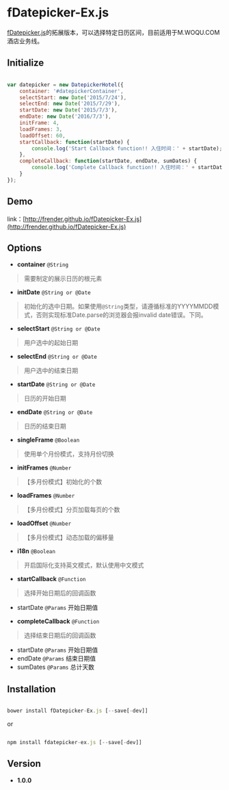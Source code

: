 # fDatepicker-Ex.js

[fDatepicker.js](https://github.com/FrendEr/fDatepicker.js)的拓展版本，可以选择特定日历区间，目前适用于M.WOQU.COM酒店业务线。

## Initialize

```javascript

var datepicker = new DatepickerHotel({
    container: '#datepickerContainer',
    selectStart: new Date('2015/7/24'),
    selectEnd: new Date('2015/7/29'),
    startDate: new Date('2015/7/3'),
    endDate: new Date('2016/7/3'),
    initFrame: 4,
    loadFrames: 3,
    loadOffset: 60,
    startCallback: function(startDate) {
        console.log('Start Callback function!! 入住时间：' + startDate);
    },
    completeCallback: function(startDate, endDate, sumDates) {
        console.log('Complete Callback function!! 入住时间：' + startDate + ' 退房时间：' + endDate + ' 共' + sumDates + '天');
    }
});

```

## Demo

link：[http://frender.github.io/fDatepicker-Ex.js](http://frender.github.io/fDatepicker-Ex.js)

## Options

- **container** `@String`
> 需要制定的展示日历的根元素

- **initDate** `@String or @Date`
> 初始化的选中日期。如果使用`@String`类型，请遵循标准的YYYYMMDD模式，否则实现标准Date.parse的浏览器会报invalid date错误。下同。

- **selectStart** `@String or @Date`
> 用户选中的起始日期

- **selectEnd** `@String or @Date`
> 用户选中的结束日期

- **startDate** `@String or @Date`
> 日历的开始日期

- **endDate** `@String or @Date`
> 日历的结束日期

- **singleFrame** `@Boolean`
> 使用单个月份模式，支持月份切换

- **initFrames** `@Number`
> 【多月份模式】初始化的个数

- **loadFrames** `@Number`
> 【多月份模式】分页加载每页的个数

- **loadOffset** `@Number`
> 【多月份模式】动态加载的偏移量

- **i18n** `@Boolean`
> 开启国际化支持英文模式，默认使用中文模式

- **startCallback** `@Function`
> 选择开始日期后的回调函数
  - startDate `@Params` 开始日期值

- **completeCallback** `@Function`
> 选择结束日期后的回调函数
  - startDate `@Params` 开始日期值
  - endDate `@Params` 结束日期值
  - sumDates `@Params` 总计天数

## Installation

```javascript

bower install fDatepicker-Ex.js [--save[-dev]]

```
or

```javascript

npm install fdatepicker-ex.js [--save[-dev]]

```

## Version

- **1.0.0**
